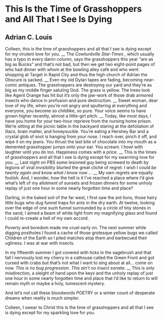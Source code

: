 # This Is the Time of Grasshoppers and All That I See Is Dying
## Adrian C. Louis
Colleen,
this is the time of grasshoppers
and all that I see is dying except
for my virulent love for you.
 __
The _Cowturdville Star-Times_ ,
which usually has a typo
in every damn column,
says the grasshoppers this year
“are as big as Buicks” and
that’s not bad, but then we
get two eight-point pages
of who had dinner with whom
at the bowling alley café and
who went shopping at Target
in Rapid City and thus the high
church of Adrian the Obscure is sacked.
 __
Even my old Dylan tapes are fading,
becoming near-comic antiques.
The grasshoppers are destroying
our yard and they’re as big as
my middle finger saluting God.
The grass is yellow. The trees
look like Agent Orange has hit
but it’s only the jaw-work of those
drab armored insects who dance
in profusion and pure destruction.
 __
Sweet woman, dear love of my life,
when you’re not angry and sputtering
at everything and everyone, you
become so childlike, so pure.
Your voice seems to have grown
higher recently, almost a little-girl pitch.
 __
Today, like most days, I have you
home for your two-hour reprieve
from the nursing home prison.
We’re sitting at the picnic table in
the backyard staring at the defoliation
of lilacs, brain matter, and honeysuckle.
You’re eating a Hershey Bar and
a crystal glob of snot is hanging
from your nose.
I reach over, pinch it off,
and wipe it on my jeans.
You thrust the last bite
of chocolate into my mouth
as a demented grasshopper
jumps onto your ear.
You scream. I howl
with laughter until you do too.
Happiness comes with a price.
 __
This is the times of grasshoppers
and all that I see is dying except
for my swarming love for you.
 __
Last night on PBS some
lesioned guy being screwed to death
by legions of viral invisibility
blurted the great cliché of regret:
 _I wish I could be twenty_
 _again and know what_
 _I know now …_
 __
My own regrets are equally foolish.
And, I wonder, how the hell
is it I’ve reached a place
where I’d give what’s left
of my allotment of sunsets
and frozen dinners
for some unholy replay
of just one hour in some nearly
forgotten time and place?

Darling,
in the baked soil of the far west,
I first saw the ant lions, those
hairy little bugs who dug funnel
traps for ants in the dry earth.
At twelve, looking over the edge
of one such funnel surrounded by
a circle of tiny stones in the sand,
I aimed a beam of white light
from my magnifying glass
and found I could re-create
a hell of my own accord.

Poverty and boredom
made me cruel early on.
The next summer while digging
postholes I found a cache of
those grotesque yellow bugs
we called Children of the Earth
so I piled matches atop them
and barbecued their ugliness.
I was at war with insects.

In my fifteenth summer I got
covered with ticks in the sagebrush
and that fall I nervously lost my cherry
in a cathouse called the Green Front
and got cursed with crabs but that’s
not what I want to sing about
at all… come on now.
 _This is no bug progression._
 _This ain’t no insect sonata._
 __
This is only misdirection,
a sleight of hand upon the keys
and the unholy replay of just
one hour in some nearly
forgotten time and place
that I’d like to return to
will remain myth or maybe
a holy, tumescent mystery.

And let’s not call
these bloodwords
POETRY or a winter count
of desperate dreams
when reality is much simpler.

Colleen,
I swear to Christ
this is the time of grasshoppers
and all that I see is dying except
for my sparkling love for you.